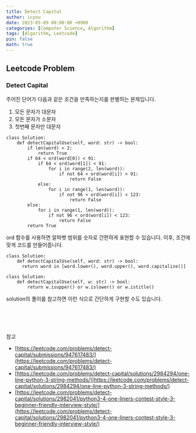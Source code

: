 ```yaml
---
title: Detect Capital
author: icyou
date: 2023-05-09 00:00:00 +0900
categories: [Computer Science, Algorithm]
tags: [Algorithm, Leetcode]
pin: false
math: true
---
```


## Leetcode Problem

### Detect Capital
주어진 단어가 다음과 같은 조건을 만족하는지를 판별하는 문제입니다.
1. 모든 문자가 대문자
2. 모든 문자가 소문자
3. 첫번째 문자만 대문자

```
class Solution:
    def detectCapitalUse(self, word: str) -> bool:
        if len(word) < 2: 
            return True
        if 64 < ord(word[0]) < 91:
            if 64 < ord(word[1]) < 91:
                for i in range(2, len(word)):
                    if not 64 < ord(word[i]) < 91:
                        return False
            else:
                for i in range(1, len(word)):
                    if not 96 < ord(word[i]) < 123:
                        return False
        else:
            for i in range(1, len(word)):
                if not 96 < ord(word[i]) < 123:
                    return False
        return True
```
ord 함수를 사용하면 알파벳 범위를 숫자로 간편하게 표현할 수 있습니다. 이후, 조건에 맞게 코드를 만들어줍니다.

```
class Solution:
    def detectCapitalUse(self, word: str) -> bool:
      return word in [word.lower(), word.upper(), word.capitalize()]
```
```
class Solution:
    def detectCapitalUse(self, w: str) -> bool:
        return w.isupper() or w.islower() or w.istitle()
```
solution의 풀이를 참고하면 이런 식으로 간단하게 구현할 수도 있습니다.

<br/><br/><br/><br/>
참고 
- [https://leetcode.com/problems/detect-capital/submissions/947617483/](https://leetcode.com/problems/detect-capital/submissions/947617483/)
- [https://leetcode.com/problems/detect-capital/solutions/2984294/one-line-python-3-string-methods/](https://leetcode.com/problems/detect-capital/solutions/2984294/one-line-python-3-string-methods/)
- [https://leetcode.com/problems/detect-capital/solutions/2982041/python3-4-one-liners-contest-style-3-beginner-friendly-interview-style/](https://leetcode.com/problems/detect-capital/solutions/2982041/python3-4-one-liners-contest-style-3-beginner-friendly-interview-style/)